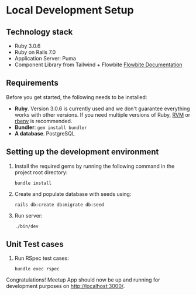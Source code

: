 # Local Development Setup

## Technology stack

- Ruby 3.0.6
- Ruby on Rails 7.0
- Application Server: Puma
- Component Library from Tailwind + Flowbite [Flowbite Documentation](https://flowbite.com/docs/getting-started/introduction/)

## Requirements

Before you get started, the following needs to be installed:
- **Ruby**. Version 3.0.6 is currently used and we don't guarantee everything works with other versions. If you need multiple versions of Ruby, [RVM](https://rvm.io/) or [rbenv](https://github.com/rbenv/rbenv) is recommended.
- **Bundler**: `gem install bundler`
- **A database**. PostgreSQL

## Setting up the development environment

1. Install the required gems by running the following command in the project root directory:

    ```shell
    bundle install
    ```

2. Create and populate database with seeds using:

    ```shell
    rails db:create db:migrate db:seed
    ```

3. Run server:

    ```shell
    ./bin/dev
    ```

## Unit Test cases

1. Run RSpec test cases:

    ```shell
    bundle exec rspec
    ```

Congratulations! Meetup App should now be up and running for development purposes on [http://localhost:3000/](http://localhost:3000/).
